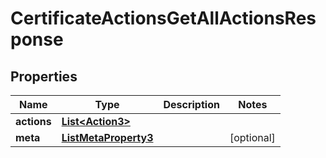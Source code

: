

# CertificateActionsGetAllActionsResponse


## Properties

| Name | Type | Description | Notes |
|------------ | ------------- | ------------- | -------------|
|**actions** | [**List&lt;Action3&gt;**](Action3.md) |  |  |
|**meta** | [**ListMetaProperty3**](ListMetaProperty3.md) |  |  [optional] |



